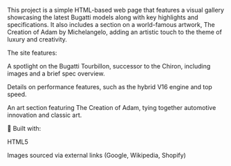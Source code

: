 This project is a simple HTML-based web page that features a visual gallery showcasing the latest Bugatti models along with key highlights and specifications. It also includes a section on a world-famous artwork, The Creation of Adam by Michelangelo, adding an artistic touch to the theme of luxury and creativity.

The site features:

A spotlight on the Bugatti Tourbillon, successor to the Chiron, including images and a brief spec overview.

Details on performance features, such as the hybrid V16 engine and top speed.

An art section featuring The Creation of Adam, tying together automotive innovation and classic art.

🔧 Built with:

HTML5

Images sourced via external links (Google, Wikipedia, Shopify)

